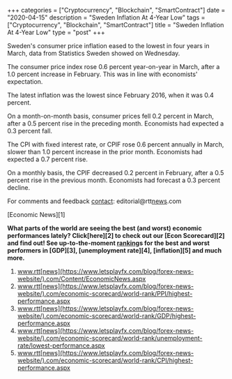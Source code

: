 +++
categories = ["Cryptocurrency", "Blockchain", "SmartContract"]
date = "2020-04-15"
description = "Sweden Inflation At 4-Year Low"
tags = ["Cryptocurrency", "Blockchain", "SmartContract"]
title = "Sweden Inflation At 4-Year Low"
type = "post"
+++

Sweden's consumer price inflation eased to the lowest in four years in
March, data from Statistics Sweden showed on Wednesday.

The consumer price index rose 0.6 percent year-on-year in March, after a
1.0 percent increase in February. This was in line with economists'
expectation.

The latest inflation was the lowest since February 2016, when it was 0.4
percent.

On a month-on-month basis, consumer prices fell 0.2 percent in March,
after a 0.5 percent rise in the preceding month. Economists had expected
a 0.3 percent fall.

The CPI with fixed interest rate, or CPIF rose 0.6 percent annually in
March, slower than 1.0 percent increase in the prior month. Economists
had expected a 0.7 percent rise.

On a monthly basis, the CPIF decreased 0.2 percent in February, after a
0.5 percent rise in the previous month. Economists had forecast a 0.3
percent decline.

For comments and feedback [contact](https://www.playgroundfx.com/contact/): editorial@rtt[news](https://www.letsplayfx.com/blog/forex-news-website/).com

[Economic News][1]

 **What parts of the world are seeing the best (and worst) economic
performances lately? Click[here][2] to check out our [Econ Scorecard][2]
and find out! See up-to-the-moment [ranking](https://www.playgroundfx.com/blog/crypto-exchange-ranking/)s for the best and worst
performers in [GDP][3], [unemployment rate][4], [inflation][5] and much
more.**

   1. www.rtt[news](https://www.letsplayfx.com/blog/forex-news-website/).com/Content/EconomicNews.aspx
   2. www.rtt[news](https://www.letsplayfx.com/blog/forex-news-website/).com/economic-scorecard/world-rank/PPI/highest-performance.aspx
   3. www.rtt[news](https://www.letsplayfx.com/blog/forex-news-website/).com/economic-scorecard/world-rank/GDP/highest-performance.aspx
   4. www.rtt[news](https://www.letsplayfx.com/blog/forex-news-website/).com/economic-scorecard/world-rank/unemployment-rate/lowest-performance.aspx
   5. www.rtt[news](https://www.letsplayfx.com/blog/forex-news-website/).com/economic-scorecard/world-rank/CPI/highest-performance.aspx